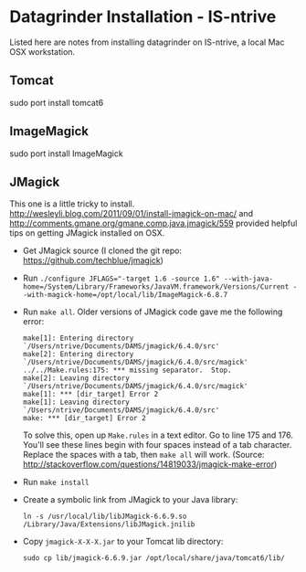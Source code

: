 Datagrinder Installation - IS-ntrive
====================================
Listed here are notes from installing datagrinder on IS-ntrive, a
local Mac OSX workstation.

## Tomcat
sudo port install tomcat6

## ImageMagick
sudo port install ImageMagick

## JMagick
   This one is a little tricky to install. http://wesleyli.blog.com/2011/09/01/install-jmagick-on-mac/
   and http://comments.gmane.org/gmane.comp.java.jmagick/559 provided
   helpful tips on getting JMagick installed on OSX.

   * Get JMagick source (I cloned the git repo: https://github.com/techblue/jmagick)
   * Run `./configure JFLAGS="-target 1.6 -source 1.6"
     --with-java-home=/System/Library/Frameworks/JavaVM.framework/Versions/Current
     --with-magick-home=/opt/local/lib/ImageMagick-6.8.7`
   * Run `make all`. Older versions of JMagick code gave me the following error:

         make[1]: Entering directory `/Users/ntrive/Documents/DAMS/jmagick/6.4.0/src'
         make[2]: Entering directory `/Users/ntrive/Documents/DAMS/jmagick/6.4.0/src/magick'
         ../../Make.rules:175: *** missing separator.  Stop.
         make[2]: Leaving directory `/Users/ntrive/Documents/DAMS/jmagick/6.4.0/src/magick'
         make[1]: *** [dir_target] Error 2
         make[1]: Leaving directory `/Users/ntrive/Documents/DAMS/jmagick/6.4.0/src'
         make: *** [dir_target] Error 2

     To solve this, open up `Make.rules` in a text editor. Go to line
     175 and 176. You'll see these lines begin with four
     spaces instead of a tab character. Replace the spaces with a tab,
     then `make all` will work. (Source: http://stackoverflow.com/questions/14819033/jmagick-make-error)
   * Run `make install`
   * Create a symbolic link from JMagick to your Java library:

         ln -s /usr/local/lib/libJMagick-6.6.9.so /Library/Java/Extensions/libJMagick.jnilib

   * Copy `jmagick-X-X-X.jar` to your Tomcat lib directory:

         sudo cp lib/jmagick-6.6.9.jar /opt/local/share/java/tomcat6/lib/
